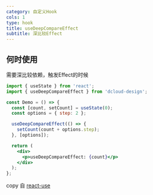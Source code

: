 ```yaml
---
category: 自定义Hook
cols: 1
type: hook
title: useDeepCompareEffect
subtitle: 深比较Effect
---
```


## 何时使用

需要深比较依赖，触发Effect的时候


```jsx
import { useState } from 'react';
import { useDeepCompareEffect } from 'dcloud-design';

const Demo = () => {
  const [count, setCount] = useState(0);
  const options = { step: 2 };

  useDeepCompareEffect(() => {
    setCount(count + options.step);
  }, [options]);

  return (
    <div>
      <p>useDeepCompareEffect: {count}</p>
    </div>
  );
};
```


copy 自 [react-use](https://github.com/streamich/react-use/blob/master/docs/useAsyncFn.md)

